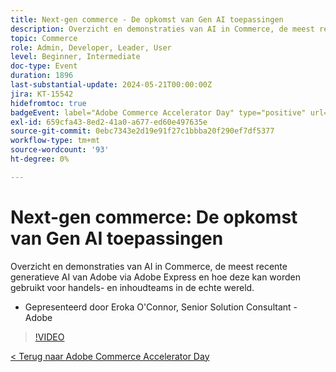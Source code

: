 ```yaml
---
title: Next-gen commerce - De opkomst van Gen AI toepassingen
description: Overzicht en demonstraties van AI in Commerce, de meest recente generatieve AI van Adobe via Adobe Express en hoe deze kan worden gebruikt voor handels- en inhoudteams in de echte wereld.
topic: Commerce
role: Admin, Developer, Leader, User
level: Beginner, Intermediate
doc-type: Event
duration: 1896
last-substantial-update: 2024-05-21T00:00:00Z
jira: KT-15542
hidefromtoc: true
badgeEvent: label="Adobe Commerce Accelerator Day" type="positive" url="https://experienceleague.adobe.com/nl/docs/events/apac-commerce-recordings/2024/overview"
exl-id: 659cfa43-8ed2-41a0-a677-ed60e497635e
source-git-commit: 0ebc7343e2d19e91f27c1bbba20f290ef7df5377
workflow-type: tm+mt
source-wordcount: '93'
ht-degree: 0%

---
```


# Next-gen commerce: De opkomst van Gen AI toepassingen

Overzicht en demonstraties van AI in Commerce, de meest recente generatieve AI van Adobe via Adobe Express en hoe deze kan worden gebruikt voor handels- en inhoudteams in de echte wereld.

+ Gepresenteerd door Eroka O&#39;Connor, Senior Solution Consultant - Adobe

>[!VIDEO](https://video.tv.adobe.com/v/3429269/?learn=on)

[&lt; Terug naar Adobe Commerce Accelerator Day](./overview.md)
